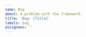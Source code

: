 ```yaml
---
name: Bug
about: A problem with the framework.
title: 'Bug: [Title]'
labels: bug
assignees: ''
---
```

